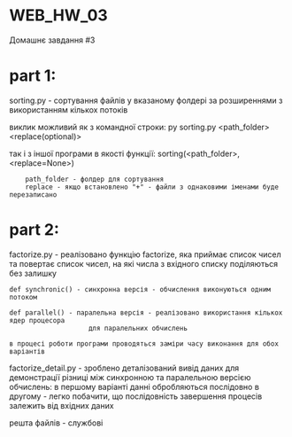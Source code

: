 # WEB_HW_03
Домашнє завдання #3

part 1: 
======
sorting.py - сортування файлів у вказаному фолдері за розширеннями з використанням кількох потоків 

виклик можливий як з командної строки:
py sorting.py <path_folder> <replace(optional)> 

так і з іншої програми в якості функції:
sorting(<path_folder>, <replace=None>)

        path_folder - фолдер для сортування 
        replace - якщо встановлено "+" - файли з однаковими іменами буде перезаписано

part 2:
======
factorize.py - реалізовано функцію factorize, яка приймає список чисел та повертає список чисел, 
                на які числа з вхідного списку поділяються без залишку

    def synchronic() - синхронна версія - обчислення виконуються одним потоком

    def parallel() - паралельна версія - реалізовано використання кількох ядер процесора 
                        для паралельних обчислень 

    в процесі роботи програми проводяться заміри часу виконання для обох варіантів 

factorize_detail.py - зроблено деталізований вивід даних для демонстрації різниці
                        між синхронною та паралельною версією обчислень: 
                        в першому варіанті данні обробляються послідовно 
                        в другому - легко побачити, що послідовність завершення процесів
                        залежить від вхідних даних


решта файлів - службові
